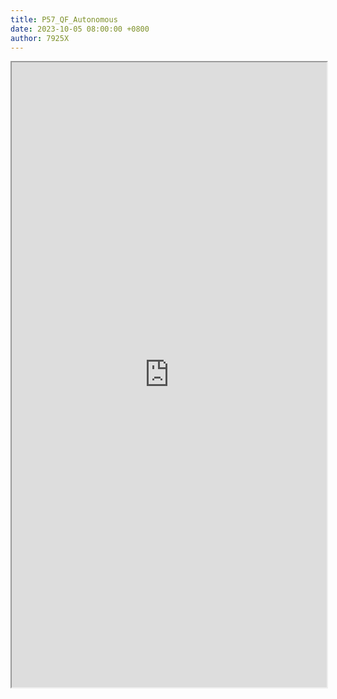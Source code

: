 ```yaml
---
title: P57_QF_Autonomous
date: 2023-10-05 08:00:00 +0800
author: 7925X
---
```


<iframe src="https://y.dialwo.com/7925X2024/20231005-P57_QF_Autonomous.pdf" width="100%" height="1000px"></iframe>
